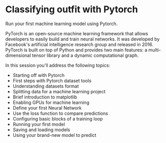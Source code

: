 <h1>Classifying outfit with Pytorch</h1>

Run your first machine learning model using Pytorch. 

PyTorch is an open-source machine learning framework that allows developers to easily build and train neural networks. It was developed by Facebook's artificial intelligence research group and released in 2016. PyTorch is built on top of Python and provides two main features: a multi-dimensional tensor library and a dynamic computational graph.

In this session you'll address the following topics: 

* Starting off with Pytorch
* First steps with Pytorch dataset tools 
* Understanding datasets format
* Splitting data for a machine learning project
* Brief introduction to matplotlib
* Enabling GPUs for machine learning
* Define your first Neural Network
* Use the loss function to compare predictions
* Configuring basic blocks of a training loop
* Running your first model
* Saving and loading models
* Using your brand-new model to predict
